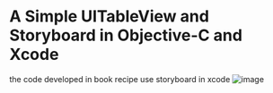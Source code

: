 # A Simple UITableView and Storyboard in Objective-C and Xcode
the code developed in book recipe use storyboard in xcode 
![image](https://github.com/mng335n/book-recipe-simple/blob/master/bookrecipe.png)
